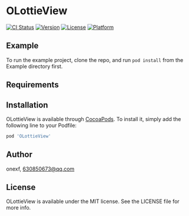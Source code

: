 # OLottieView

[![CI Status](https://img.shields.io/travis/onexf/OLottieView.svg?style=flat)](https://travis-ci.org/onexf/OLottieView)
[![Version](https://img.shields.io/cocoapods/v/OLottieView.svg?style=flat)](https://cocoapods.org/pods/OLottieView)
[![License](https://img.shields.io/cocoapods/l/OLottieView.svg?style=flat)](https://cocoapods.org/pods/OLottieView)
[![Platform](https://img.shields.io/cocoapods/p/OLottieView.svg?style=flat)](https://cocoapods.org/pods/OLottieView)

## Example

To run the example project, clone the repo, and run `pod install` from the Example directory first.

## Requirements

## Installation

OLottieView is available through [CocoaPods](https://cocoapods.org). To install
it, simply add the following line to your Podfile:

```ruby
pod 'OLottieView'
```

## Author

onexf, 630850673@qq.com

## License

OLottieView is available under the MIT license. See the LICENSE file for more info.
